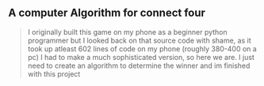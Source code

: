 ## A computer Algorithm for connect four
>I originally built this game on my phone as a beginner python programmer but I looked back on that source code with shame, 
>as it took up atleast 602 lines of code on my phone (roughly 380-400 on a pc) I had to make a much sophisticated version,
>so here we are. I just need to create an algorithm to determine the winner and im finished with this project